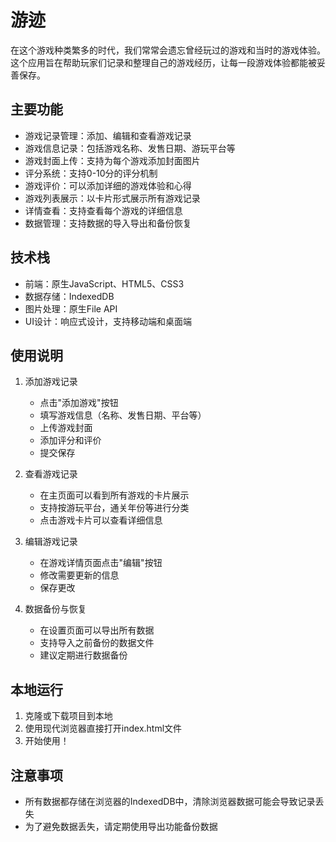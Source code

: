 # 游迹

在这个游戏种类繁多的时代，我们常常会遗忘曾经玩过的游戏和当时的游戏体验。这个应用旨在帮助玩家们记录和整理自己的游戏经历，让每一段游戏体验都能被妥善保存。

## 主要功能

- 游戏记录管理：添加、编辑和查看游戏记录
- 游戏信息记录：包括游戏名称、发售日期、游玩平台等
- 游戏封面上传：支持为每个游戏添加封面图片
- 评分系统：支持0-10分的评分机制
- 游戏评价：可以添加详细的游戏体验和心得
- 游戏列表展示：以卡片形式展示所有游戏记录
- 详情查看：支持查看每个游戏的详细信息
- 数据管理：支持数据的导入导出和备份恢复

## 技术栈

- 前端：原生JavaScript、HTML5、CSS3
- 数据存储：IndexedDB
- 图片处理：原生File API
- UI设计：响应式设计，支持移动端和桌面端

## 使用说明

1. 添加游戏记录
   - 点击"添加游戏"按钮
   - 填写游戏信息（名称、发售日期、平台等）
   - 上传游戏封面
   - 添加评分和评价
   - 提交保存

2. 查看游戏记录
   - 在主页面可以看到所有游戏的卡片展示
   - 支持按游玩平台，通关年份等进行分类
   - 点击游戏卡片可以查看详细信息

3. 编辑游戏记录
   - 在游戏详情页面点击"编辑"按钮
   - 修改需要更新的信息
   - 保存更改

4. 数据备份与恢复
   - 在设置页面可以导出所有数据
   - 支持导入之前备份的数据文件
   - 建议定期进行数据备份

## 本地运行

1. 克隆或下载项目到本地
2. 使用现代浏览器直接打开index.html文件
3. 开始使用！

## 注意事项

- 所有数据都存储在浏览器的IndexedDB中，清除浏览器数据可能会导致记录丢失
- 为了避免数据丢失，请定期使用导出功能备份数据